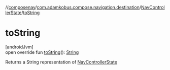 //[composenav](../../../index.md)/[com.adamkobus.compose.navigation.destination](../index.md)/[NavControllerState](index.md)/[toString](to-string.md)

# toString

[androidJvm]\
open override fun [toString](to-string.md)(): [String](https://kotlinlang.org/api/latest/jvm/stdlib/kotlin/-string/index.html)

Returns a String representation of [NavControllerState](index.md)

